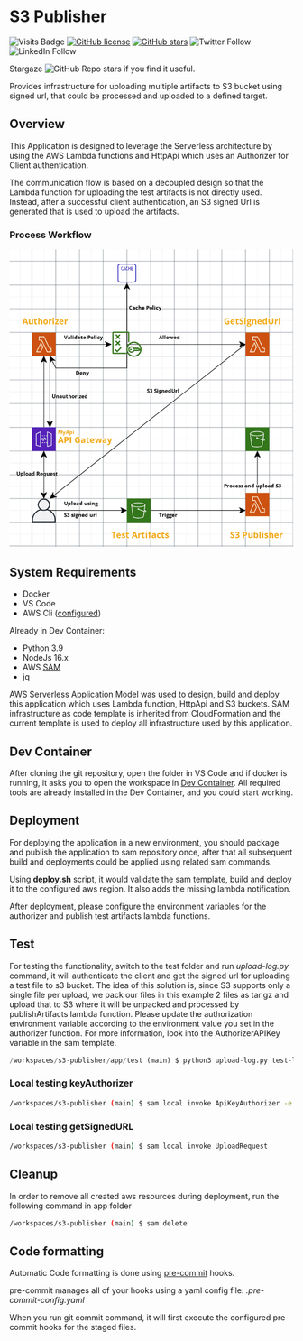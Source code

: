 # S3 Publisher

![Visits Badge](https://badges.pufler.dev/visits/simorgh1/s3-publisher)
[![GitHub license](https://img.shields.io/github/license/simorgh1/s3-publisher)](https://github.com/simorgh1/s3-publisher/blob/master/LICENSE)
[![GitHub stars](https://img.shields.io/github/stars/simorgh1/s3-publisher)](https://github.com/simorgh1/s3-publisher/stargazers)
![Twitter Follow](https://img.shields.io/twitter/follow/bahrammaravandi?style=social)
![LinkedIn Follow](https://shields.io/badge/style-bahram.maravandi-black?logo=linkedin&label=LinkedIn&link=https://www.linkedin.com/in/bahram.maravandi)

Stargaze ![GitHub Repo stars](https://img.shields.io/github/stars/simorgh1/s3-publisher?style=social) if you find it useful.

Provides infrastructure for uploading multiple artifacts to S3 bucket using signed url, that could be processed and uploaded to a defined target.

## Overview

This Application is designed to leverage the Serverless architecture by using the AWS Lambda functions and HttpApi which uses an Authorizer for Client authentication.

The communication flow is based on a decoupled design so that the Lambda function for uploading the test artifacts is not directly used. Instead, after a successful client authentication, an S3 signed Url is generated that is used to upload the artifacts.

### Process Workflow

![Workflow](s3-publisher.png)

## System Requirements

- Docker
- VS Code
- AWS Cli ([configured](https://docs.aws.amazon.com/cli/latest/userguide/cli-configure-quickstart.html))

Already in Dev Container:

- Python 3.9
- NodeJs 16.x
- AWS [SAM](https://aws.amazon.com/serverless/sam/)
- jq

AWS Serverless Application Model was used to design, build and deploy this application which uses Lambda function, HttpApi and S3 buckets. SAM infrastructure as code template is inherited from CloudFormation and the current template is used to deploy all infrastructure used by this application.

## Dev Container

After cloning the git repository, open the folder in VS Code and if docker is running, it asks you to open the workspace in [Dev Container](https://code.visualstudio.com/docs/remote/containers). All required tools are already installed in the Dev Container, and you could start working.

## Deployment

For deploying the application in a new environment, you should package and publish the application to sam repository once, after that all subsequent build and deployments could be applied using related sam commands.

Using **deploy.sh** script, it would validate the sam template, build and deploy it to the configured aws region. It also adds the missing lambda notification.

After deployment, please configure the environment variables for the authorizer and publish test artifacts lambda functions.

## Test

For testing the functionality, switch to the test folder and run *upload-log.py* command, it will authenticate the client and get the signed url for uploading a test file to s3 bucket. The idea of this solution is, since S3 supports only a single file per upload, we pack our files in this example 2 files as tar.gz and upload that to S3 where it will be unpacked and processed by publishArtifacts lambda function. Please update the authorization environment variable according to the environment value you set in the authorizer function. For more information, look into the AuthorizerAPIKey variable in the sam template.

```python
/workspaces/s3-publisher/app/test (main) $ python3 upload-log.py test-log1.xml test-log1.json
```

### Local testing keyAuthorizer

```bash
/workspaces/s3-publisher (main) $ sam local invoke ApiKeyAuthorizer -e keyAuthorizer/requestEvent.json -n keyAuthorizer/env.json
```

### Local testing getSignedURL

```bash
/workspaces/s3-publisher (main) $ sam local invoke UploadRequest
```

## Cleanup

In order to remove all created aws resources during deployment, run the following command in app folder

```bash
/workspaces/s3-publisher (main) $ sam delete
```

## Code formatting

Automatic Code formatting is done using [pre-commit](https://pre-commit.com) hooks.

pre-commit manages all of your hooks using a yaml config file: _.pre-commit-config.yaml_

When you run git commit command, it will first execute the configured pre-commit hooks for the staged files.
